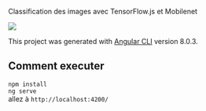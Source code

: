 Classification des images avec TensorFlow.js et Mobilenet

<img src="https://i.imgur.com/LWOKTyD.png" >

This project was generated with [Angular CLI](https://github.com/angular/angular-cli) version 8.0.3.

## Comment executer

`npm install`   
`ng serve`   
allez à `http://localhost:4200/`


